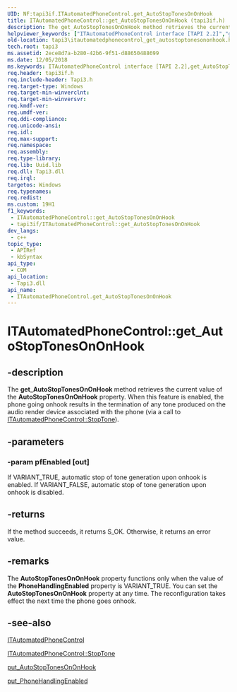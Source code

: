 ```yaml
---
UID: NF:tapi3if.ITAutomatedPhoneControl.get_AutoStopTonesOnOnHook
title: ITAutomatedPhoneControl::get_AutoStopTonesOnOnHook (tapi3if.h)
description: The get_AutoStopTonesOnOnHook method retrieves the current value of the AutoStopTonesOnOnHook property.
helpviewer_keywords: ["ITAutomatedPhoneControl interface [TAPI 2.2]","get_AutoStopTonesOnOnHook method","ITAutomatedPhoneControl.get_AutoStopTonesOnOnHook","ITAutomatedPhoneControl::get_AutoStopTonesOnOnHook","_tapi3_itautomatedphonecontrol_get_autostoptonesononhook","get_AutoStopTonesOnOnHook","get_AutoStopTonesOnOnHook method [TAPI 2.2]","get_AutoStopTonesOnOnHook method [TAPI 2.2]","ITAutomatedPhoneControl interface","tapi3.itautomatedphonecontrol_get_autostoptonesononhook","tapi3if/ITAutomatedPhoneControl::get_AutoStopTonesOnOnHook"]
old-location: tapi3\itautomatedphonecontrol_get_autostoptonesononhook.htm
tech.root: tapi3
ms.assetid: 2ece8d7a-b280-42b6-9f51-d88650488699
ms.date: 12/05/2018
ms.keywords: ITAutomatedPhoneControl interface [TAPI 2.2],get_AutoStopTonesOnOnHook method, ITAutomatedPhoneControl.get_AutoStopTonesOnOnHook, ITAutomatedPhoneControl::get_AutoStopTonesOnOnHook, _tapi3_itautomatedphonecontrol_get_autostoptonesononhook, get_AutoStopTonesOnOnHook, get_AutoStopTonesOnOnHook method [TAPI 2.2], get_AutoStopTonesOnOnHook method [TAPI 2.2],ITAutomatedPhoneControl interface, tapi3.itautomatedphonecontrol_get_autostoptonesononhook, tapi3if/ITAutomatedPhoneControl::get_AutoStopTonesOnOnHook
req.header: tapi3if.h
req.include-header: Tapi3.h
req.target-type: Windows
req.target-min-winverclnt: 
req.target-min-winversvr: 
req.kmdf-ver: 
req.umdf-ver: 
req.ddi-compliance: 
req.unicode-ansi: 
req.idl: 
req.max-support: 
req.namespace: 
req.assembly: 
req.type-library: 
req.lib: Uuid.lib
req.dll: Tapi3.dll
req.irql: 
targetos: Windows
req.typenames: 
req.redist: 
ms.custom: 19H1
f1_keywords:
 - ITAutomatedPhoneControl::get_AutoStopTonesOnOnHook
 - tapi3if/ITAutomatedPhoneControl::get_AutoStopTonesOnOnHook
dev_langs:
 - c++
topic_type:
 - APIRef
 - kbSyntax
api_type:
 - COM
api_location:
 - Tapi3.dll
api_name:
 - ITAutomatedPhoneControl.get_AutoStopTonesOnOnHook
---
```


# ITAutomatedPhoneControl::get_AutoStopTonesOnOnHook


## -description

The 
<b>get_AutoStopTonesOnOnHook</b> method retrieves the current value of the <b>AutoStopTonesOnOnHook</b> property. When this feature is enabled, the phone going onhook results in the termination of any tone produced on the audio render device associated with the phone (via a call to 
<a href="https://docs.microsoft.com/windows/desktop/api/tapi3if/nf-tapi3if-itautomatedphonecontrol-stoptone">ITAutomatedPhoneControl::StopTone</a>).

## -parameters

### -param pfEnabled [out]

If VARIANT_TRUE, automatic stop of tone generation upon onhook is enabled. If VARIANT_FALSE, automatic stop of tone generation upon onhook is disabled.

## -returns

If the method succeeds, it returns S_OK. Otherwise, it returns an error value.

## -remarks

The <b>AutoStopTonesOnOnHook</b> property functions only when the value of the <b>PhoneHandlingEnabled</b> property is VARIANT_TRUE. You can set the <b>AutoStopTonesOnOnHook</b> property at any time. The reconfiguration takes effect the next time the phone goes onhook.

## -see-also

<a href="https://docs.microsoft.com/windows/desktop/api/tapi3if/nn-tapi3if-itautomatedphonecontrol">ITAutomatedPhoneControl</a>



<a href="https://docs.microsoft.com/windows/desktop/api/tapi3if/nf-tapi3if-itautomatedphonecontrol-stoptone">ITAutomatedPhoneControl::StopTone</a>



<a href="https://docs.microsoft.com/windows/desktop/api/tapi3if/nf-tapi3if-itautomatedphonecontrol-put_autostoptonesononhook">put_AutoStopTonesOnOnHook</a>



<a href="https://docs.microsoft.com/windows/desktop/api/tapi3if/nf-tapi3if-itautomatedphonecontrol-put_phonehandlingenabled">put_PhoneHandlingEnabled</a>

